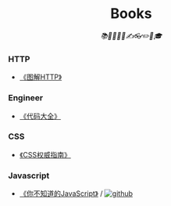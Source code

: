 <div align='center'>

# Books

*📚📓📖📝📕✍️👓✏️🏫🎓*

</div>


### HTTP

- [《图解HTTP》](https://book.douban.com/subject/25863515/)

### Engineer

- [《代码大全》](https://book.douban.com/subject/1477390/)

### CSS

- [《CSS权威指南》](https://book.douban.com/subject/2308234/)

### Javascript

- [《你不知道的JavaScript》](https://book.douban.com/subject/26351021/) / [![github](https://camo.githubusercontent.com/27b0c862bc5dee3cc822a00c0645f66104a583b0/68747470733a2f2f6a617977636a6c6f76652e6769746875622e696f2f73622f69636f2f6d696e2d6f73732e737667)](https://github.com/getify/You-Dont-Know-JS/tree/1ed-zh-CN)